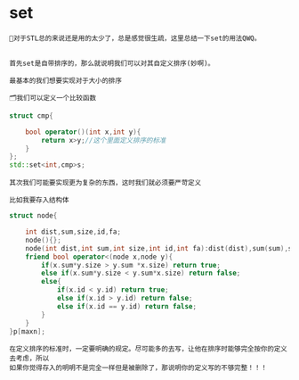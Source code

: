 # set

    🏹对于STL总的来说还是用的太少了，总是感觉很生疏，这里总结一下set的用法QWQ。
    
    
    首先set是自带排序的，那么就说明我们可以对其自定义排序(妙啊)。
    
    最基本的我们想要实现对于大小的排序
    
    🗂️我们可以定义一个比较函数
```C++
struct cmp{

    bool operator()(int x,int y){
        return x>y;//这个里面定义排序的标准
    }
};
std::set<int,cmp>s;
```
    其次我们可能要实现更为复杂的东西，这时我们就必须要严苛定义
    
    比如我要存入结构体
```C++
struct node{

    int dist,sum,size,id,fa;
    node(){};
    node(int dist,int sum,int size,int id,int fa):dist(dist),sum(sum),size(size),id(id),fa(fa){};
    friend bool operator<(node x,node y){
        if(x.sum*y.size > y.sum *x.size) return true;
        else if(x.sum*y.size < y.sum*x.size) return false;
        else{
            if(x.id < y.id) return true;
            else if(x.id > y.id) return false;
            else if(x.id == y.id) return false;
        }
    }
}p[maxn];
```
    在定义排序的标准时，一定要明确的规定。尽可能多的去写，让他在排序时能够完全按你的定义去考虑，所以
    如果你觉得存入的明明不是完全一样但是被删除了，那说明你的定义写的不够完整！！！
